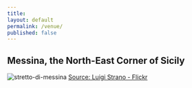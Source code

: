 ```yaml
---
title:
layout: default
permalink: /venue/
published: false
---
```


## Messina, the North-East Corner of Sicily

![stretto-di-messina](https://live.staticflickr.com/4066/4298755162_e625dc6714_b.jpg)
[Source: Luigi Strano - Flickr](https://www.flickr.com/photos/luigistrano/4298755162)